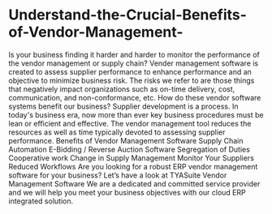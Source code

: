 # Understand-the-Crucial-Benefits-of-Vendor-Management-
Is your business finding it harder and harder to monitor the performance of the vendor management or supply chain? Vender management software is created to assess supplier performance to enhance performance and an objective to minimize business risk. The risks we refer to are those things that negatively impact organizations such as on-time delivery, cost, communication, and non-conformance, etc. How do these vendor software systems benefit our business?  Supplier development is a process. In today's business era, now more than ever key business procedures must be lean or efficient and effective. The vendor management tool reduces the resources as well as time typically devoted to assessing supplier performance. Benefits of Vendor Management Software  Supply Chain Automation E-Bidding / Reverse Auction Software Segregation of Duties Cooperative work Change in Supply Management Monitor Your Suppliers Reduced Workflows Are you looking for a robust ERP vendor management software for your business?  Let’s have a look at TYASuite Vendor Management Software We are a dedicated and committed service provider and we will help you meet your business objectives with our cloud ERP integrated solution.
